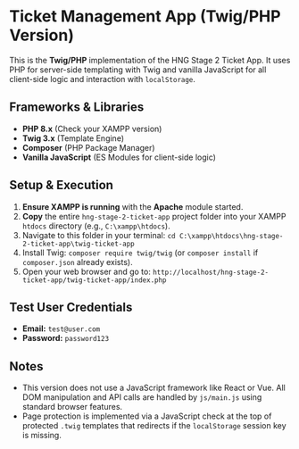 # Ticket Management App (Twig/PHP Version)

This is the **Twig/PHP** implementation of the HNG Stage 2 Ticket App. It uses PHP for server-side templating with Twig and vanilla JavaScript for all client-side logic and interaction with `localStorage`.

## Frameworks & Libraries

-   **PHP 8.x** (Check your XAMPP version)
-   **Twig 3.x** (Template Engine)
-   **Composer** (PHP Package Manager)
-   **Vanilla JavaScript** (ES Modules for client-side logic)

## Setup & Execution

1.  **Ensure XAMPP is running** with the **Apache** module started.
2.  **Copy** the entire `hng-stage-2-ticket-app` project folder into your XAMPP `htdocs` directory (e.g., `C:\xampp\htdocs`).
3.  Navigate to this folder in your terminal: `cd C:\xampp\htdocs\hng-stage-2-ticket-app\twig-ticket-app`
4.  Install Twig: `composer require twig/twig` (or `composer install` if `composer.json` already exists).
5.  Open your web browser and go to: `http://localhost/hng-stage-2-ticket-app/twig-ticket-app/index.php`

## Test User Credentials

-   **Email:** `test@user.com`
-   **Password:** `password123`

## Notes

-   This version does not use a JavaScript framework like React or Vue. All DOM manipulation and API calls are handled by `js/main.js` using standard browser features.
-   Page protection is implemented via a JavaScript check at the top of protected `.twig` templates that redirects if the `localStorage` session key is missing.